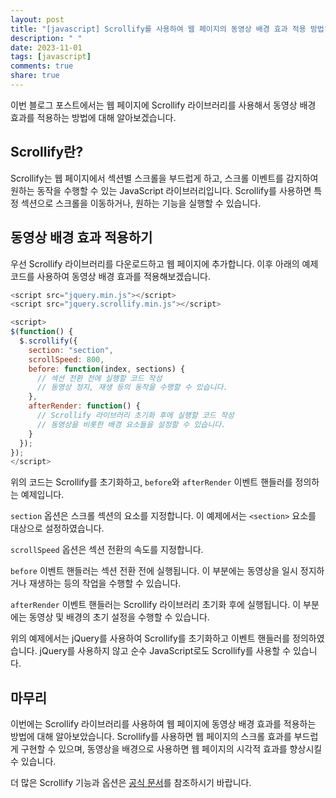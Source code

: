 ```yaml
---
layout: post
title: "[javascript] Scrollify를 사용하여 웹 페이지의 동영상 배경 효과 적용 방법"
description: " "
date: 2023-11-01
tags: [javascript]
comments: true
share: true
---
```


이번 블로그 포스트에서는 웹 페이지에 Scrollify 라이브러리를 사용해서 동영상 배경 효과를 적용하는 방법에 대해 알아보겠습니다.

## Scrollify란?

Scrollify는 웹 페이지에서 섹션별 스크롤을 부드럽게 하고, 스크롤 이벤트를 감지하여 원하는 동작을 수행할 수 있는 JavaScript 라이브러리입니다. Scrollify를 사용하면 특정 섹션으로 스크롤을 이동하거나, 원하는 기능을 실행할 수 있습니다.

## 동영상 배경 효과 적용하기

우선 Scrollify 라이브러리를 다운로드하고 웹 페이지에 추가합니다. 이후 아래의 예제 코드를 사용하여 동영상 배경 효과를 적용해보겠습니다.

```javascript
<script src="jquery.min.js"></script>
<script src="jquery.scrollify.min.js"></script>

<script>
$(function() {
  $.scrollify({
    section: "section",
    scrollSpeed: 800,
    before: function(index, sections) {
      // 섹션 전환 전에 실행할 코드 작성
      // 동영상 정지, 재생 등의 동작을 수행할 수 있습니다.
    },
    afterRender: function() {
      // Scrollify 라이브러리 초기화 후에 실행할 코드 작성
      // 동영상을 비롯한 배경 요소들을 설정할 수 있습니다.
    }
  });
});
</script>
```

위의 코드는 Scrollify를 초기화하고, `before`와 `afterRender` 이벤트 핸들러를 정의하는 예제입니다.

`section` 옵션은 스크롤 섹션의 요소를 지정합니다. 이 예제에서는 `<section>` 요소를 대상으로 설정하였습니다.

`scrollSpeed` 옵션은 섹션 전환의 속도를 지정합니다. 

`before` 이벤트 핸들러는 섹션 전환 전에 실행됩니다. 이 부분에는 동영상을 일시 정지하거나 재생하는 등의 작업을 수행할 수 있습니다.

`afterRender` 이벤트 핸들러는 Scrollify 라이브러리 초기화 후에 실행됩니다. 이 부분에는 동영상 및 배경의 초기 설정을 수행할 수 있습니다.

위의 예제에서는 jQuery를 사용하여 Scrollify를 초기화하고 이벤트 핸들러를 정의하였습니다. jQuery를 사용하지 않고 순수 JavaScript로도 Scrollify를 사용할 수 있습니다.

## 마무리

이번에는 Scrollify 라이브러리를 사용하여 웹 페이지에 동영상 배경 효과를 적용하는 방법에 대해 알아보았습니다. Scrollify를 사용하면 웹 페이지의 스크롤 효과를 부드럽게 구현할 수 있으며, 동영상을 배경으로 사용하면 웹 페이지의 시각적 효과를 향상시킬 수 있습니다.

더 많은 Scrollify 기능과 옵션은 [공식 문서](https://projects.lukehaas.me/scrollify/)를 참조하시기 바랍니다.